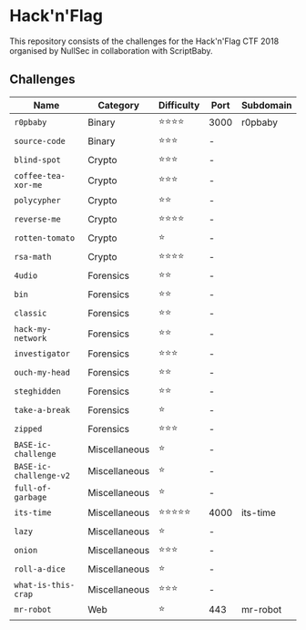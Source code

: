 # Hack'n'Flag

This repository consists of the challenges for the Hack'n'Flag CTF 2018 organised by NullSec in collaboration with ScriptBaby.

## Challenges

| Name                   | Category      | Difficulty | Port | Subdomain |
|------------------------|---------------|------------|------|-----------|
| `r0pbaby`              | Binary        | ⭐️⭐️⭐️⭐️   | 3000 | r0pbaby   |
| `source-code`          | Binary        | ⭐️⭐️⭐️     | -    |           |
| `blind-spot`           | Crypto        | ⭐️⭐️⭐️     | -    |           |
| `coffee-tea-xor-me`    | Crypto        | ⭐️⭐️⭐️     | -    |           |
| `polycypher`           | Crypto        | ⭐️⭐️       | -    |           |
| `reverse-me`           | Crypto        | ⭐️⭐️⭐️⭐️   | -    |           |
| `rotten-tomato`        | Crypto        | ⭐️         | -    |           |
| `rsa-math`             | Crypto        | ⭐️⭐️⭐️⭐️   | -    |           |
| `4udio`                | Forensics     | ⭐️⭐️       | -    |           |
| `bin`                  | Forensics     | ⭐️⭐️       | -    |           |
| `classic`              | Forensics     | ⭐️⭐️       | -    |           |
| `hack-my-network`      | Forensics     | ⭐️⭐️       | -    |           |
| `investigator`         | Forensics     | ⭐️⭐️⭐️     | -    |           |
| `ouch-my-head`         | Forensics     | ⭐️⭐️       | -    |           |
| `steghidden`           | Forensics     | ⭐️⭐️       | -    |           |
| `take-a-break`         | Forensics     | ⭐️         | -    |           |
| `zipped`               | Forensics     | ⭐️⭐️⭐️     | -    |           |
| `BASE-ic-challenge`    | Miscellaneous | ⭐️         | -    |           |
| `BASE-ic-challenge-v2` | Miscellaneous | ⭐️         | -    |           |
| `full-of-garbage`      | Miscellaneous | ⭐️         | -    |           |
| `its-time`             | Miscellaneous | ⭐️⭐️⭐️⭐️⭐️ | 4000 | its-time  |
| `lazy`                 | Miscellaneous | ⭐️         | -    |           |
| `onion`                | Miscellaneous | ⭐️⭐️⭐️     | -    |           |
| `roll-a-dice`          | Miscellaneous | ⭐️         | -    |           |
| `what-is-this-crap`    | Miscellaneous | ⭐️⭐️⭐️     | -    |           |
| `mr-robot`             | Web           | ⭐️         | 443  | mr-robot  |
